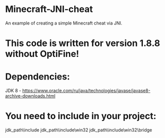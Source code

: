 # Minecraft-JNI-cheat
An example of creating a simple Minecraft cheat via JNI.
# This code is written for version 1.8.8 without OptiFine!

# Dependencies:
JDK 8 - https://www.oracle.com/ru/java/technologies/javase/javase8-archive-downloads.html
# You need to include in your project:
jdk_path\include
jdk_path\include\win32
jdk_path\include\win32\bridge
